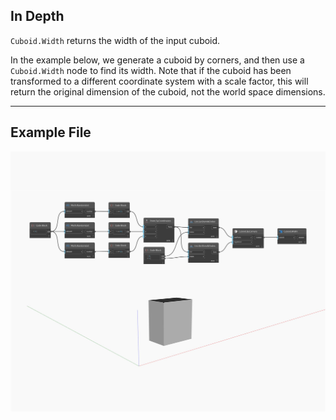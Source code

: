 ## In Depth
`Cuboid.Width` returns the width of the input cuboid. 

In the example below, we generate a cuboid by corners, and then use a `Cuboid.Width` node to find its width. Note that if the cuboid has been transformed to a different coordinate system with a scale factor, this will return the original dimension of the cuboid, not the world space dimensions.

___
## Example File

![Width](./Autodesk.DesignScript.Geometry.Cuboid.Width_img.jpg)

